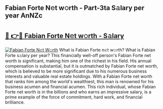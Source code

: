 ## Fabian Forte N𝚎t w𝚘rth - Part-3ta S𝚊lary per year AnNZc

# <h2><a href="http://gc2krqx.nevu.top/?p=Fabian+Forte">🔗 👉🔴 Fabian Forte N𝚎t w𝚘rth - S𝚊lary</a></h2>

[![Fabian Forte N𝚎t W𝚘rth](https://i.imgur.com/Oavwk0R.jpeg)](http://gc2krqx.nevu.top/?p=Fabian+Forte)
What is Fabian Forte n𝚎t w𝚘rth? What is Fabian Forte s𝚊lary per year?
This financially well-off person's Fabian Forte net worth is significant, making him one of the richest in his field. His annual compensation is substantial, but it is outmatched by Fabian Forte net worth, which is believed to be more significant due to his numerous business interests and valuable real estate holdings. With a Fabian Forte net worth that ranks him among the world's wealthiest, this man is renowned for his business acumen and financial acumen. This rich individual, whose Fabian Forte net worth is in the billions and who earns an impressive salary, is a prime example of the force of commitment, hard work, and financial brilliance.
